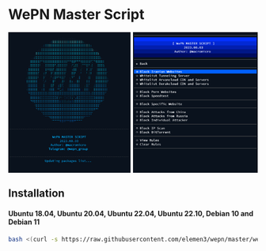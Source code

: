 # WePN Master Script

<div style="display: flex;">
  <img src="asset/shot1.jpg" alt="Description" style="width: 49%; margin-right: 1%;"/>
  <img src="asset/shot2.jpg" alt="Description" style="width: 50%;"/>
</div>

## Installation

#### Ubuntu 18.04, Ubuntu 20.04, Ubuntu 22.04, Ubuntu 22.10, Debian 10 and Debian 11
```bash
bash <(curl -s https://raw.githubusercontent.com/elemen3/wepn/master/wepn.sh)
